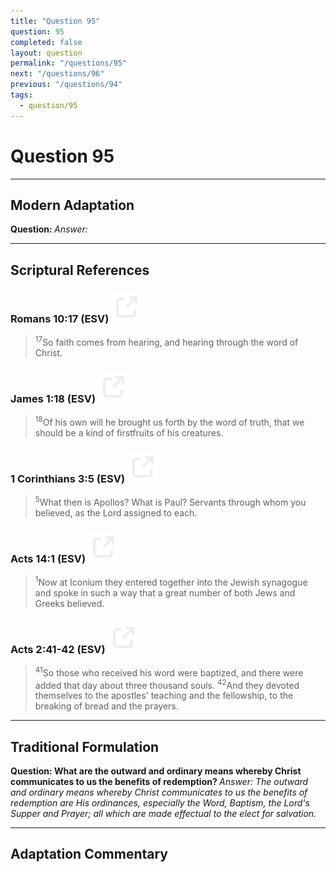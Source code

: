 ```yaml
---
title: "Question 95"
question: 95
completed: false
layout: question
permalink: "/questions/95"
next: "/questions/96"
previous: "/questions/94"
tags:
  - question/95
---
```

# Question 95
---
## Modern Adaptation
<strong>
    Question:
</strong>

<em>
    Answer:
</em>

---
## Scriptural References
### Romans 10:17 (ESV) <a href="https://biblegateway.com/passage/?search=Romans+10%3A17&version=ESV"><img src="/assets/svg/link.svg"/></a>
> <sup>17</sup>So faith comes from hearing, and hearing through the word of Christ.

### James 1:18 (ESV) <a href="https://biblegateway.com/passage/?search=James+1%3A18&version=ESV"><img src="/assets/svg/link.svg"/></a>
> <sup>18</sup>Of his own will he brought us forth by the word of truth, that we should be a kind of firstfruits of his creatures.

### 1 Corinthians 3:5 (ESV) <a href="https://biblegateway.com/passage/?search=1+Corinthians+3%3A5&version=ESV"><img src="/assets/svg/link.svg"/></a>
> <sup>5</sup>What then is Apollos? What is Paul? Servants through whom you believed, as the Lord assigned to each.

### Acts 14:1 (ESV) <a href="https://biblegateway.com/passage/?search=Acts+14%3A1&version=ESV"><img src="/assets/svg/link.svg"/></a>
> <sup>1</sup>Now at Iconium they entered together into the Jewish synagogue and spoke in such a way that a great number of both Jews and Greeks believed.

### Acts 2:41-42 (ESV) <a href="https://biblegateway.com/passage/?search=Acts+2%3A41-42&version=ESV"><img src="/assets/svg/link.svg"/></a>
> <sup>41</sup>So those who received his word were baptized, and there were added that day about three thousand souls.
> <sup>42</sup>And they devoted themselves to the apostles' teaching and the fellowship, to the breaking of bread and the prayers.

---
## Traditional Formulation
<strong>
    Question: What are the outward and ordinary means whereby Christ communicates to us the benefits of redemption?
</strong>

<em>
    Answer: The outward and ordinary means whereby Christ communicates to us the benefits of redemption are His ordinances, especially the Word, Baptism, the Lord's Supper and Prayer; all which are made effectual to the elect for salvation.
</em>

---
## Adaptation Commentary
